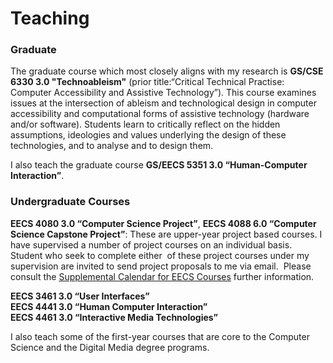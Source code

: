 # Teaching

### Graduate
The graduate course which most closely aligns with my research is **GS/CSE 6330 3.0 "Technoableism"** (prior title:“Critical Technical Practise: Computer Accessibility and Assistive Technology”). This course examines issues at the intersection of ableism and  technological design in computer accessibility and computational forms of assistive technology (hardware and/or software). Students learn to critically reflect on the hidden assumptions, ideologies and values underlying the design of these technologies, and to analyse and to design them.

I also teach the graduate course **GS/EECS 5351 3.0 “Human-Computer Interaction”**.

### Undergraduate Courses

**EECS 4080 3.0 “Computer Science Project”**, **EECS 4088 6.0 “Computer Science Capstone Project”**: These are upper-year project based courses. I have supervised a number of project courses on an individual basis.  Student who seek to complete either  of these project courses under my supervision are invited to send project proposals to me via email.  Please consult the [Supplemental Calendar for EECS Courses](http://eecs.lassonde.yorku.ca/current-students/undergrads-courses/) further information.

**EECS 3461 3.0 “User Interfaces”**  
**EECS 4441 3.0 “Human Computer Interaction”**   
**EECS 4461 3.0 “Interactive Media Technologies”** 

I also teach some of the first-year courses that are core to the Computer Science and the Digital Media degree programs.